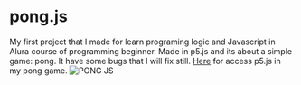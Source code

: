 # pong.js
My first project that I made for learn programing logic and Javascript in Alura course of programming beginner. Made in p5.js and its about a simple game: pong. It have some bugs that I will fix still. [Here](https://editor.p5js.org/DiegoF-G/sketches/_5gLdCCuU) for access p5.js in my pong game.
![PONG JS](https://github.com/DiegoF-G/pong.js/assets/108773248/d2639e23-38aa-4ee5-adb3-8ae4d1dfd744)
